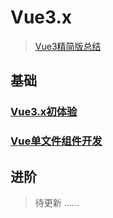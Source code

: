 # Vue3.x
> [Vue3精简版总结](https://juejin.cn/post/7360242772303495205)
## 基础
### [Vue3.x初体验](./Vue3.x初体验.md)
### [Vue单文件组件开发](Vue单文件组件开发.md)

## 进阶


> 待更新
......